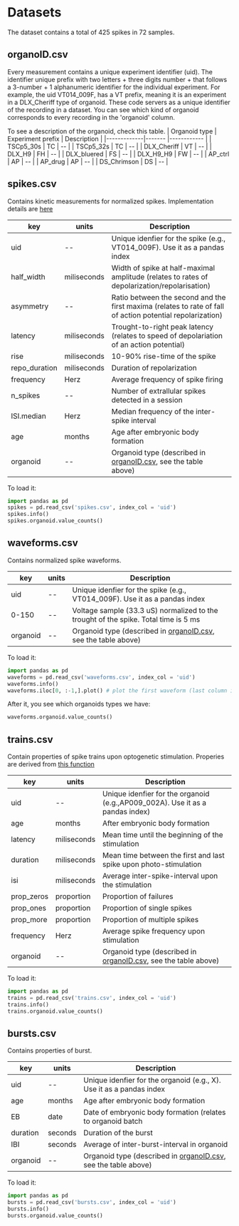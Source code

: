 # Datasets

The dataset contains a total of 425 spikes in 72 samples.


## organoID.csv

Every measurement contains a unique experiment identifier (uid). The identifier unique prefix with two letters + three digits number + that follows a 3-number + 1 alphanumeric identifier for the individual experiment. For example, the uid VT014_009F, has a VT prefix, meaning it is an experiment in a DLX_Cheriff type of organoid. These code servers as a unique identifier of the recording in a dataset. You can see which kind of organoid corresponds to every recording in the 'organoid' column.

To see a description of the organoid, check this table.
| Organoid type    | Experiment prefix | Description |
|-------------|------- |------------ |
| TSCp5_30s   | TC     | -- |
| TSCp5_32s   | TC     | -- |
| DLX_Cheriff | VT     | -- |
| DLX_H9      | FH     | -- |
| DLX_bluered | FS     | -- |
| DLX_H9_H9   | FW     | -- |
| AP_ctrl     | AP     | -- |
| AP_drug     | AP     | -- |
| DS_Chrimson | DS     | -- |


## spikes.csv

Contains kinetic measurements for normalized spikes. Implementation details are [here]( https://github.com/JoseGuzman/minibrain/blob/7a5c6d4f8413b39490bfa370a13cff7c25c2a8f9/minibrain/loader.py#L30)

| key        | units  | Description |
|------------|--------|------------ |
| uid        | --     | Unique idenfier for the spike (e.g., VT014_009F). Use it as a pandas index |
| half_width | miliseconds     | Width of spike at half-maximal amplitude (relates to rates of depolarization/repolarisation)                  |
| asymmetry  | --     | Ratio between the second and the first maxima (relates to rate of fall of action potential repolarization)    |
| latency    | miliseconds     | Trought-to-right peak latency (relates to speed of depolariation of an action potential)                   |
| rise       | miliseconds     | 10-90% rise-time of the spike  |
| repo_duration    | miliseconds     | Duration of repolarization 
| frequency  | Herz     |Average frequency of spike firing                 |
| n_spikes   | --     |Number of extrallular spikes detected in a session            |
| ISI.median | Herz     |Median frequency of the inter-spike interval      |
| age        | months | Age after embryonic body formation                   |
| organoid   | --     | Organoid type (described in [organoID.csv](https://github.com/JoseGuzman/minibrain/blob/master/DataSets/organoID.csv), see the table above)                                |


To load it:
```python
import pandas as pd
spikes = pd.read_csv('spikes.csv', index_col = 'uid')
spikes.info()
spikes.organoid.value_counts()
```
## waveforms.csv

Contains normalized spike waveforms. 

| key        | units  | Description |
|------------|--------|------------ |
| uid        | --     | Unique idenfier for the spike (e.g., VT014_009F). Use it as a pandas index |
| 0-150      | --     | Voltage sample (33.3 uS) normalized to the trought of the spike. Total time is 5 ms |
| organoid   | --     | Organoid type (described in [organoID.csv](https://github.com/JoseGuzman/minibrain/blob/master/DataSets/organoID.csv), see the table above)                             |

To load it:

```python
import pandas as pd
waveforms = pd.read_csv('waveforms.csv', index_col = 'uid')
waveforms.info()
waveforms.iloc[0, :-1,].plot() # plot the first waveform (last column is organoid)

```
After it, you see which organoids types we have:
```python
waveforms.organoid.value_counts()
```

## trains.csv

Contain properties of spike trains upon optogenetic stimulation. Properies are derived from [this function](https://github.com/JoseGuzman/minibrain/blob/753458042d0a2e9ff52592f3578cdc0d32b77be9/minibrain/spikes.py#L118)

| key        | units  | Description |
|------------|--------|------------ |
| uid        | --     | Unique idenfier for the organoid (e.g.,AP009_002A). Use it as a pandas index) |
| age        | months | After embryonic body formation                   |
| latency    | miliseconds     | Mean time until the beginning of the stimulation |
| duration   | miliseconds     | Mean time between the first and last spike upon photo-stimulation|
| isi        | miliseconds     | Average inter-spike-interval upon the stimulation |
| prop_zeros | proportion  | Proportion of failures |
| prop_ones  | proportion  | Proportion of single spikes |
| prop_more  | proportion  | Proportion of multiple spikes |
| frequency  | Herz     | Average spike frequency upon stimulation |
| organoid   | --     | Organoid type (described in [organoID.csv](https://github.com/JoseGuzman/minibrain/blob/master/DataSets/organoID.csv), see the table above)                                    |

To load it:
```python
import pandas as pd
trains = pd.read_csv('trains.csv', index_col = 'uid')
trains.info()
trains.organoid.value_counts()
```


## bursts.csv

Contains properties of burst.

| key        | units  | Description |
|------------|--------|------------ |
| uid        | --     | Unique idenfier for the organoid (e.g., X). Use it as a pandas index |
| age        | months | Age after embryonic body formation                   |
| EB         | date   | Date of embryonic body formation (relates to organoid batch |
| duration   | seconds    | Duration of the burst |
| IBI        | seconds    | Average of inter-burst-interval in organoid |
| organoid   | --     | Organoid type (described in [organoID.csv](https://github.com/JoseGuzman/minibrain/blob/master/DataSets/organoID.csv), see the table above)                                   |

To load it:
```python
import pandas as pd
bursts = pd.read_csv('bursts.csv', index_col = 'uid')
bursts.info()
bursts.organoid.value_counts()
```
